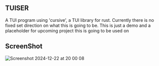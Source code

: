 ## TUISER
A TUI program using 'cursive', a TUI library for rust. Currently there is no fixed set direction on what this is going to be.
This is just a demo and a placeholder for upcoming project this is going to be used on

## ScreenShot
![Screenshot 2024-12-22 at 20 00 08](https://github.com/user-attachments/assets/1d0a229e-2dee-485c-a50d-97c285fe2567)
